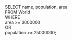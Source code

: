 SELECT name, population, area 
<br>
FROM World
<br>
WHERE 
<br>
area >= 3000000 
<br>
OR
<br>
population >= 25000000;

